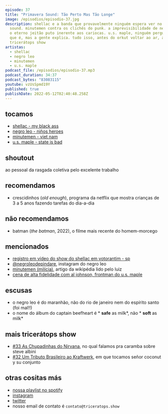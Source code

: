 ```yaml
---
episode: 37
title: "Primavera Sound: Tão Perto Mas Tão Longe"
image: /episodios/episodio-37.jpg
description: shellac e a banda que provavelmente ninguém espera ver no primavera
  sound. minutemen contra os clichês do punk. a imprevisibilidade de negro leo e
  o eterno jeitão puto inerente aos cariocas. u.s. maple, ninguém perguntou o
  que é, mas a gente explica. tudo isso, antes do orkut voltar ao ar, agora, em
  tricerátops show
artistas:
  - shellac
  - negro leo
  - minutemen
  - u.s. maple
podcast_file: /episodios/episodio-37.mp3
podcast_duration: 34:37
podcast_bytes: "83083115"
youtube: vzUsSpmd19Y
published: true
publishDate: 2022-05-12T02:40:48.258Z
---
```

## tocamos
* [shellac - my black ass](https://www.youtube.com/watch?v=fZK847isBnw&t=1s)
* [negro leo - niños heroes](https://www.youtube.com/watch?v=PgDR5HCdGLM)
* [minutemen - viet nam](https://www.youtube.com/watch?v=UHq454x-xoQ)
* [u.s. maple - state is bad](https://www.youtube.com/watch?v=AYf3g4i91fg)

## shoutout
ao pessoal da rasgada coletiva pelo excelente trabalho

## recomendamos
* crescidinhos (*old enough*), programa da netflix que mostra crianças de 3 a 5 anos fazendo tarefas do dia-a-dia

## não recomendamos
* batman (*the batman*, 2022), o filme mais recente do homem-morcego

## mencionados
* [registro em vídeo do show do shellac em votorantim - sp](https://www.youtube.com/watch?v=EZEtPi3dwxY)
* [@negroleodepindare](https://www.instagram.com/negroleodepindare/), instagram do negro leo
* [minutemen (milícia)](https://pt.wikipedia.org/wiki/Minutemen_(mil%C3%ADcia)), artigo da wikipédia lido pelo luiz
* [cena de alta fidelidade com al johnson, frontman do u.s. maple](https://www.youtube.com/watch?v=QOwjVVSNOtY)

## escusas
* o negro leo é do maranhão, não do rio de janeiro nem do espírito santo (foi mal!!)
* o nome do álbum do captain beefheart é * **safe** as milk*, não * **soft** as milk*

## mais tricerátops show
* [#33 As Chupadinhas do Nirvana](https://www.triceratops.show/episodios/33/), no qual falamos pra caramba sobre steve albini
* [#32 Um Tributo Brasileiro ao Kraftwerk](https://www.triceratops.show/episodios/32/), em que tocamos señor coconut y su conjunto

## otras cositas más
* [nossa playlist no spotify](https://open.spotify.com/playlist/0UiztKuga6LmTAxWTsUQdw?si=fb96026bc1994d90)
* [instagram](https://www.instagram.com/triceratops.show/)
* [twitter](https://twitter.com/TriceratopsShow/)
* nosso email de contato é `contato@triceratops.show`
